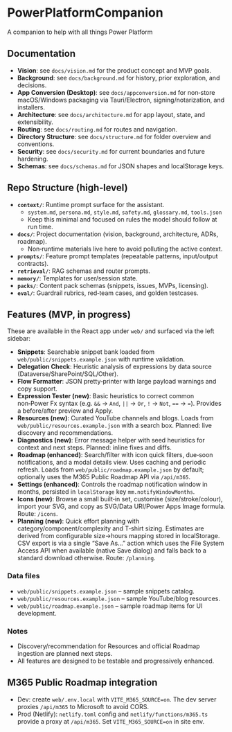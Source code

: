 # PowerPlatformCompanion

A companion to help with all things Power Platform

## Documentation

- **Vision**: see `docs/vision.md` for the product concept and MVP goals.
- **Background**: see `docs/background.md` for history, prior exploration, and decisions.
- **App Conversion (Desktop)**: see `docs/appconversion.md` for non‑store macOS/Windows packaging via Tauri/Electron, signing/notarization, and installers.
- **Architecture**: see `docs/architecture.md` for app layout, state, and extensibility.
- **Routing**: see `docs/routing.md` for routes and navigation.
- **Directory Structure**: see `docs/structure.md` for folder overview and conventions.
- **Security**: see `docs/security.md` for current boundaries and future hardening.
- **Schemas**: see `docs/schemas.md` for JSON shapes and localStorage keys.

## Repo Structure (high‑level)

- **`context/`**: Runtime prompt surface for the assistant.
  - `system.md`, `persona.md`, `style.md`, `safety.md`, `glossary.md`, `tools.json`
  - Keep this minimal and focused on rules the model should follow at run time.
- **`docs/`**: Project documentation (vision, background, architecture, ADRs, roadmap).
  - Non‑runtime materials live here to avoid polluting the active context.
- **`prompts/`**: Feature prompt templates (repeatable patterns, input/output contracts).
- **`retrieval/`**: RAG schemas and router prompts.
- **`memory/`**: Templates for user/session state.
- **`packs/`**: Content pack schemas (snippets, issues, MVPs, licensing).
- **`eval/`**: Guardrail rubrics, red‑team cases, and golden testcases.

## Features (MVP, in progress)

These are available in the React app under `web/` and surfaced via the left sidebar:

- **Snippets**: Searchable snippet bank loaded from `web/public/snippets.example.json` with runtime validation.
- **Delegation Check**: Heuristic analysis of expressions by data source (Dataverse/SharePoint/SQL/Other).
- **Flow Formatter**: JSON pretty‑printer with large payload warnings and copy support.
- **Expression Tester (new)**: Basic heuristics to correct common non‑Power Fx syntax (e.g. `&&` → `And`, `||` → `Or`, `!` → `Not`, `==` → `=`). Provides a before/after preview and Apply.
- **Resources (new)**: Curated YouTube channels and blogs. Loads from `web/public/resources.example.json` with a search box. Planned: live discovery and recommendations.
- **Diagnostics (new)**: Error message helper with seed heuristics for context and next steps. Planned: inline fixes and diffs.
- **Roadmap (enhanced)**: Search/filter with icon quick filters, due‑soon notifications, and a modal details view. Uses caching and periodic refresh. Loads from `web/public/roadmap.example.json` by default; optionally uses the M365 Public Roadmap API via `/api/m365`.
- **Settings (enhanced)**: Controls the roadmap notification window in months, persisted in `localStorage` key `mm.notifyWindowMonths`.
- **Icons (new)**: Browse a small built‑in set, customise (size/stroke/colour), import your SVG, and copy as SVG/Data URI/Power Apps Image formula. Route: `/icons`.
- **Planning (new)**: Quick effort planning with category/component/complexity and T‑shirt sizing. Estimates are derived from configurable size→hours mapping stored in localStorage. CSV export is via a single “Save As…” action which uses the File System Access API when available (native Save dialog) and falls back to a standard download otherwise. Route: `/planning`.

### Data files

- `web/public/snippets.example.json` – sample snippets catalog.
- `web/public/resources.example.json` – sample YouTube/blog resources.
- `web/public/roadmap.example.json` – sample roadmap items for UI development.

### Notes

- Discovery/recommendation for Resources and official Roadmap ingestion are planned next steps.
- All features are designed to be testable and progressively enhanced.

## M365 Public Roadmap integration

- Dev: create `web/.env.local` with `VITE_M365_SOURCE=on`. The dev server proxies `/api/m365` to Microsoft to avoid CORS.
- Prod (Netlify): `netlify.toml` config and `netlify/functions/m365.ts` provide a proxy at `/api/m365`. Set `VITE_M365_SOURCE=on` in site env.
